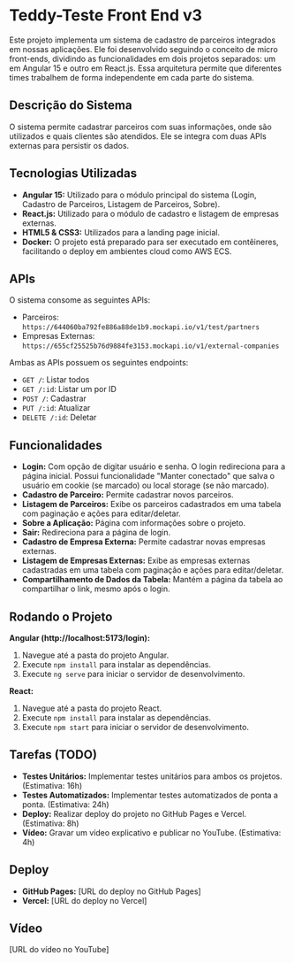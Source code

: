 # Teddy-Teste Front End v3

Este projeto implementa um sistema de cadastro de parceiros integrados em nossas aplicações. Ele foi desenvolvido seguindo o conceito de micro front-ends, dividindo as funcionalidades em dois projetos separados: um em Angular 15 e outro em React.js.  Essa arquitetura permite que diferentes times trabalhem de forma independente em cada parte do sistema.

## Descrição do Sistema

O sistema permite cadastrar parceiros com suas informações, onde são utilizados e quais clientes são atendidos.  Ele se integra com duas APIs externas para persistir os dados.

## Tecnologias Utilizadas

* **Angular 15:**  Utilizado para o módulo principal do sistema (Login, Cadastro de Parceiros, Listagem de Parceiros, Sobre).
* **React.js:** Utilizado para o módulo de cadastro e listagem de empresas externas.
* **HTML5 & CSS3:**  Utilizados para a landing page inicial.
* **Docker:**  O projeto está preparado para ser executado em contêineres, facilitando o deploy em ambientes cloud como AWS ECS.

## APIs

O sistema consome as seguintes APIs:

* Parceiros: `https://644060ba792fe886a88de1b9.mockapi.io/v1/test/partners`
* Empresas Externas: `https://655cf25525b76d9884fe3153.mockapi.io/v1/external-companies`

Ambas as APIs possuem os seguintes endpoints:

* `GET /`: Listar todos
* `GET /:id`: Listar um por ID
* `POST /`: Cadastrar
* `PUT /:id`: Atualizar
* `DELETE /:id`: Deletar

## Funcionalidades

* **Login:**  Com opção de digitar usuário e senha. O login redireciona para a página inicial. Possui funcionalidade "Manter conectado" que salva o usuário em cookie (se marcado) ou local storage (se não marcado).
* **Cadastro de Parceiro:** Permite cadastrar novos parceiros.
* **Listagem de Parceiros:** Exibe os parceiros cadastrados em uma tabela com paginação e ações para editar/deletar.
* **Sobre a Aplicação:**  Página com informações sobre o projeto.
* **Sair:**  Redireciona para a página de login.
* **Cadastro de Empresa Externa:** Permite cadastrar novas empresas externas.
* **Listagem de Empresas Externas:** Exibe as empresas externas cadastradas em uma tabela com paginação e ações para editar/deletar.
* **Compartilhamento de Dados da Tabela:**  Mantém a página da tabela ao compartilhar o link, mesmo após o login.

## Rodando o Projeto

**Angular (http://localhost:5173/login):**

1. Navegue até a pasta do projeto Angular.
2. Execute `npm install` para instalar as dependências.
3. Execute `ng serve` para iniciar o servidor de desenvolvimento.

**React:**

1. Navegue até a pasta do projeto React.
2. Execute `npm install` para instalar as dependências.
3. Execute `npm start` para iniciar o servidor de desenvolvimento.

## Tarefas (TODO)

* **Testes Unitários:** Implementar testes unitários para ambos os projetos. (Estimativa: 16h)
* **Testes Automatizados:** Implementar testes automatizados de ponta a ponta. (Estimativa: 24h)
* **Deploy:**  Realizar deploy do projeto no GitHub Pages e Vercel. (Estimativa: 8h)
* **Vídeo:** Gravar um vídeo explicativo e publicar no YouTube. (Estimativa: 4h)

## Deploy

* **GitHub Pages:** [URL do deploy no GitHub Pages]
* **Vercel:** [URL do deploy no Vercel]

## Vídeo

[URL do vídeo no YouTube]

